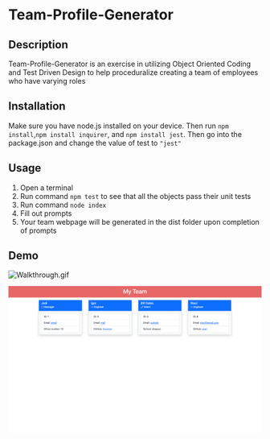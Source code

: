 # Team-Profile-Generator
## Description
Team-Profile-Generator is an exercise in utilizing Object Oriented Coding and Test Driven Design to help proceduralize creating a team of employees who have varying roles

## Installation
Make sure you have node.js installed on your device. Then run `npm install`,`npm install inquirer`, and `npm install jest`. Then go into the package.json and change the value of test to `"jest"`

## Usage

1. Open a terminal
2. Run command `npm test` to see that all the objects pass their unit tests
3. Run command `node index`
4. Fill out prompts
5. Your team webpage will be generated in the dist folder upon completion of prompts

## Demo
![Walkthrough.gif](Walkthrough.gif)

![Landing Page Example](/Team-Profile-Generator-Landing-Page.png)


